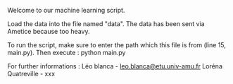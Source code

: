 Welcome to our machine learning script.

Load the data into the file named "data". The data has been sent via Ametice because too heavy.

To run the script, make sure to enter the path which this file is from (line 15, main.py).
Then execute : python main.py

For further informations :
Léo blanca - leo.blanca@etu.univ-amu.fr
Loréna Quatreville - xxx
